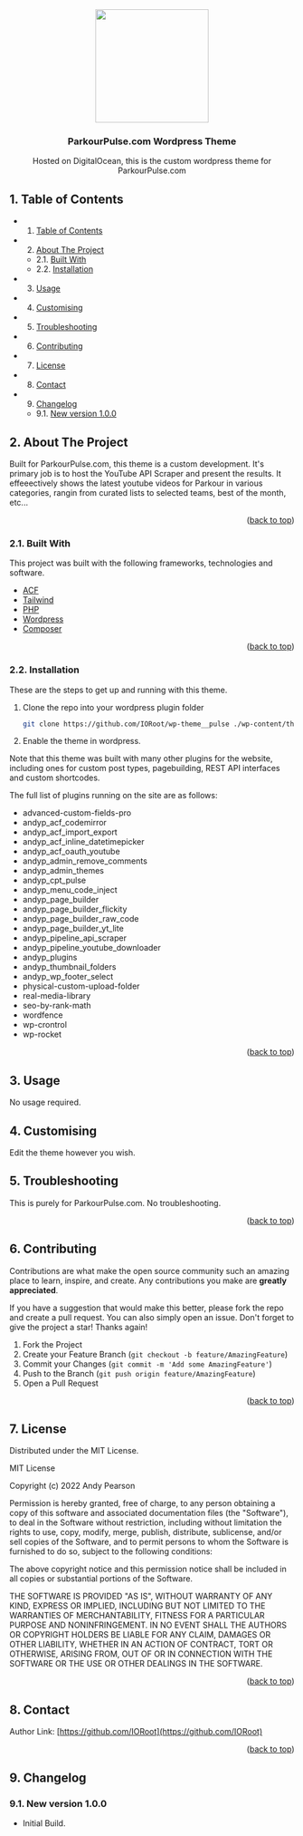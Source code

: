 
<div id="top"></div>

<div align="center">


<img src="https://svg-rewriter.sachinraja.workers.dev/?url=https%3A%2F%2Fcdn.jsdelivr.net%2Fnpm%2F%40mdi%2Fsvg%406.7.96%2Fsvg%2Fpulse.svg&fill=%23F59E0B&width=200px&height=200px" style="width:200px;"/>

<h3 align="center">ParkourPulse.com Wordpress Theme</h3>

<p align="center">
    Hosted on DigitalOcean, this is the custom wordpress theme for ParkourPulse.com
</p>    
</div>

##  1. <a name='TableofContents'></a>Table of Contents


* 1. [Table of Contents](#TableofContents)
* 2. [About The Project](#AboutTheProject)
	* 2.1. [Built With](#BuiltWith)
	* 2.2. [Installation](#Installation)
* 3. [Usage](#Usage)
* 4. [ Customising](#Customising)
* 5. [Troubleshooting](#Troubleshooting)
* 6. [Contributing](#Contributing)
* 7. [License](#License)
* 8. [Contact](#Contact)
* 9. [Changelog](#Changelog)
	* 9.1. [New version 1.0.0](#Newversion1.0.0)



##  2. <a name='AboutTheProject'></a>About The Project

Built for ParkourPulse.com, this theme is a custom development. It's primary job is to host the YouTube API Scraper and present the results.
It effeeectively shows the latest youtube videos for Parkour in various categories, rangin from curated lists to selected teams, best of the month, etc...

<p align="right">(<a href="#top">back to top</a>)</p>


###  2.1. <a name='BuiltWith'></a>Built With

This project was built with the following frameworks, technologies and software.

* [ACF](https://www.advancedcustomfields.com/)
* [Tailwind](https://www.tailwindcss.com/)
* [PHP](https://php.net/)
* [Wordpress](https://wordpress.org/)
* [Composer](https://getcomposer.org/)

<p align="right">(<a href="#top">back to top</a>)</p>


###  2.2. <a name='Installation'></a>Installation

These are the steps to get up and running with this theme.

1. Clone the repo into your wordpress plugin folder
    ```sh
    git clone https://github.com/IORoot/wp-theme__pulse ./wp-content/themes/parkourpulse
    ```
1. Enable the theme in wordpress.

Note that this theme was built with many other plugins for the website, including ones for custom post types, pagebuilding, REST API interfaces and custom shortcodes.

The full list of plugins running on the site are as follows:

- advanced-custom-fields-pro
- andyp_acf_codemirror
- andyp_acf_import_export
- andyp_acf_inline_datetimepicker
- andyp_acf_oauth_youtube
- andyp_admin_remove_comments
- andyp_admin_themes
- andyp_cpt_pulse
- andyp_menu_code_inject
- andyp_page_builder
- andyp_page_builder_flickity
- andyp_page_builder_raw_code
- andyp_page_builder_yt_lite
- andyp_pipeline_api_scraper
- andyp_pipeline_youtube_downloader
- andyp_plugins
- andyp_thumbnail_folders
- andyp_wp_footer_select
- physical-custom-upload-folder
- real-media-library
- seo-by-rank-math
- wordfence
- wp-crontrol
- wp-rocket

<p align="right">(<a href="#top">back to top</a>)</p>



##  3. <a name='Usage'></a>Usage

No usage required.

##  4. <a name='Customising'></a> Customising

Edit the theme however you wish.

##  5. <a name='Troubleshooting'></a>Troubleshooting

This is purely for ParkourPulse.com. No troubleshooting.

<p align="right">(<a href="#top">back to top</a>)</p>


##  6. <a name='Contributing'></a>Contributing

Contributions are what make the open source community such an amazing place to learn, inspire, and create. Any contributions you make are **greatly appreciated**.

If you have a suggestion that would make this better, please fork the repo and create a pull request. You can also simply open an issue.
Don't forget to give the project a star! Thanks again!

1. Fork the Project
2. Create your Feature Branch (`git checkout -b feature/AmazingFeature`)
3. Commit your Changes (`git commit -m 'Add some AmazingFeature'`)
4. Push to the Branch (`git push origin feature/AmazingFeature`)
5. Open a Pull Request

<p align="right">(<a href="#top">back to top</a>)</p>



##  7. <a name='License'></a>License

Distributed under the MIT License.

MIT License

Copyright (c) 2022 Andy Pearson

Permission is hereby granted, free of charge, to any person obtaining a copy
of this software and associated documentation files (the "Software"), to deal
in the Software without restriction, including without limitation the rights
to use, copy, modify, merge, publish, distribute, sublicense, and/or sell
copies of the Software, and to permit persons to whom the Software is
furnished to do so, subject to the following conditions:

The above copyright notice and this permission notice shall be included in all
copies or substantial portions of the Software.

THE SOFTWARE IS PROVIDED "AS IS", WITHOUT WARRANTY OF ANY KIND, EXPRESS OR
IMPLIED, INCLUDING BUT NOT LIMITED TO THE WARRANTIES OF MERCHANTABILITY,
FITNESS FOR A PARTICULAR PURPOSE AND NONINFRINGEMENT. IN NO EVENT SHALL THE
AUTHORS OR COPYRIGHT HOLDERS BE LIABLE FOR ANY CLAIM, DAMAGES OR OTHER
LIABILITY, WHETHER IN AN ACTION OF CONTRACT, TORT OR OTHERWISE, ARISING FROM,
OUT OF OR IN CONNECTION WITH THE SOFTWARE OR THE USE OR OTHER DEALINGS IN THE
SOFTWARE.

<p align="right">(<a href="#top">back to top</a>)</p>



##  8. <a name='Contact'></a>Contact

Author Link: [https://github.com/IORoot](https://github.com/IORoot)

<p align="right">(<a href="#top">back to top</a>)</p>

##  9. <a name='Changelog'></a>Changelog

###  9.1. <a name='Newversion1.0.0'></a>New version 1.0.0

- Initial Build.
